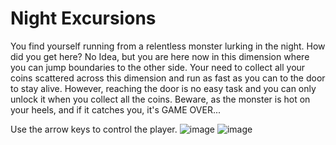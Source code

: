 # Night Excursions
You find yourself running from a relentless monster lurking in the night.
How did you get here? No Idea, but you are here now in this dimension where you can jump boundaries to the other side.
Your need to collect all your coins scattered across this dimension and run as fast as you can to the door to stay alive.
However, reaching the door is no easy task and you can only unlock it when you collect all the coins. Beware, as the monster is hot on your heels,
and if it catches you, it's GAME OVER...

Use the arrow keys to control the player.
![image](https://github.com/ireshh/Basic_Game/assets/120158384/cc8d5f79-c5e8-401c-b577-3bd436eeb333)
![image](https://github.com/ireshh/Basic_Game/assets/120158384/b6580e32-d071-4f83-9894-46c7bcac19d2)

